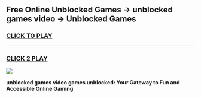 
## Free Online Unblocked Games → unblocked games video → Unblocked Games
<h3>
<a href="https://premium.freeplayer.one?title=unblocked_games_video&ref=21F">CLICK TO PLAY</a></h3>
<hr>

<h3>
<a href="https://premium.freeplayer.one?title=unblocked_games_video&ref=21F">CLICK 2 PLAY</a>
  
</h3>

<a href="https://premium.freeplayer.one?title=unblocked_games_video&ref=21F/"><img src="https://clearcache.store/games.png"></a>


**unblocked games video games unblocked: Your Gateway to Fun and Accessible Online Gaming**
